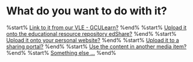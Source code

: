 # What do you want to do with it?

%start% [Link to it from our VLE - GCULearn?](quiz/1.1.1.1.xml) %end%
%start% [Upload it onto the educational resource repository edShare?](quiz/1.1.1.2.md) %end%
%start% [Upload it onto your personal website?](quiz/1.1.1.2.1.xml) %end%
%start% [Upload it to a sharing portal?](quiz/1.1.1.2.1.xml) %end%
%start% [Use the content in another media item?](quiz/1.1.1.2.1.xml) %end%
%start% [Something else ...](quiz/contact.xml) %end%


